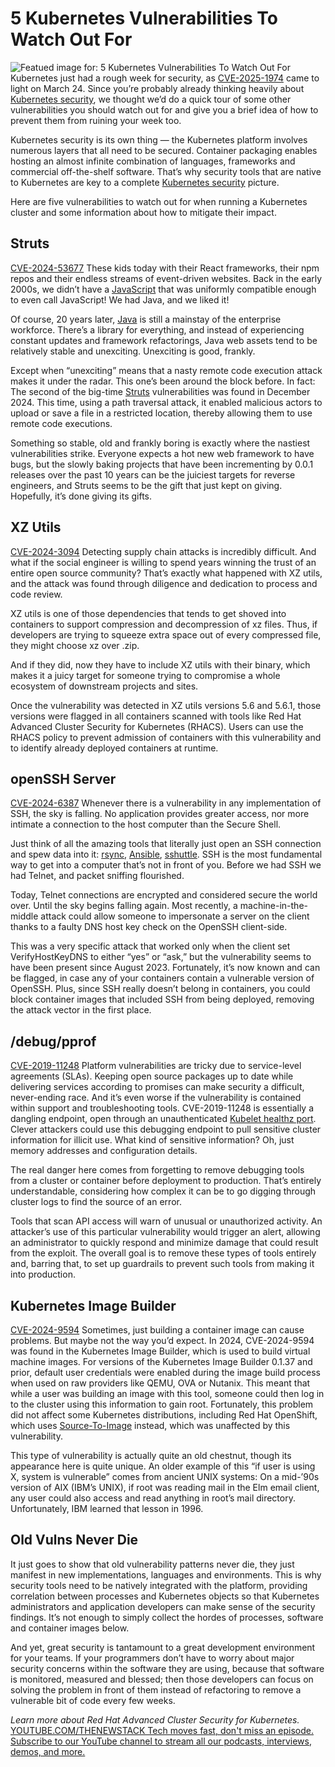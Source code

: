 # 5 Kubernetes Vulnerabilities To Watch Out For
![Featued image for: 5 Kubernetes Vulnerabilities To Watch Out For](https://cdn.thenewstack.io/media/2025/04/8f48446f-kubernetes-vulns-2025-1024x576.jpg)
Kubernetes just had a rough week for security, as [CVE-2025-1974](https://kubernetes.io/blog/2025/03/24/ingress-nginx-cve-2025-1974/) came to light on March 24. Since you’re probably already thinking heavily about [Kubernetes security](https://thenewstack.io/kubernetes-security-report-evolving-landscape-of-devsecops), we thought we’d do a quick tour of some other vulnerabilities you should watch out for and give you a brief idea of how to prevent them from ruining your week too.

Kubernetes security is its own thing — the Kubernetes platform involves numerous layers that all need to be secured. Container packaging enables hosting an almost infinite combination of languages, frameworks and commercial off-the-shelf software. That’s why security tools that are native to Kubernetes are key to a complete [Kubernetes security](https://www.redhat.com/en/technologies/cloud-computing/openshift/advanced-cluster-security-kubernetes) picture.

Here are five vulnerabilities to watch out for when running a Kubernetes cluster and some information about how to mitigate their impact.

## Struts
[CVE-2024-53677](https://nvd.nist.gov/vuln/detail/CVE-2024-53677)
These kids today with their React frameworks, their npm repos and their endless streams of event-driven websites. Back in the early 2000s, we didn’t have a [JavaScript](https://roadmap.sh/javascript) that was uniformly compatible enough to even call JavaScript! We had Java, and we liked it!

Of course, 20 years later, [Java](https://roadmap.sh/java) is still a mainstay of the enterprise workforce. There’s a library for everything, and instead of experiencing constant updates and framework refactorings, Java web assets tend to be relatively stable and unexciting. Unexciting is good, frankly.

Except when “unexciting” means that a nasty remote code execution attack makes it under the radar. This one’s been around the block before. In fact: The second of the big-time [Struts](https://struts.apache.org/) vulnerabilities was found in December 2024. This time, using a path traversal attack, it enabled malicious actors to upload or save a file in a restricted location, thereby allowing them to use remote code executions.

Something so stable, old and frankly boring is exactly where the nastiest vulnerabilities strike. Everyone expects a hot new web framework to have bugs, but the slowly baking projects that have been incrementing by 0.0.1 releases over the past 10 years can be the juiciest targets for reverse engineers, and Struts seems to be the gift that just kept on giving. Hopefully, it’s done giving its gifts.

## XZ Utils
[CVE-2024-3094](https://nvd.nist.gov/vuln/detail/CVE-2024-3094)
Detecting supply chain attacks is incredibly difficult. And what if the social engineer is willing to spend years winning the trust of an entire open source community? That’s exactly what happened with XZ utils, and the attack was found through diligence and dedication to process and code review.

XZ utils is one of those dependencies that tends to get shoved into containers to support compression and decompression of xz files. Thus, if developers are trying to squeeze extra space out of every compressed file, they might choose xz over .zip.

And if they did, now they have to include XZ utils with their binary, which makes it a juicy target for someone trying to compromise a whole ecosystem of downstream projects and sites.

Once the vulnerability was detected in XZ utils versions 5.6 and 5.6.1, those versions were flagged in all containers scanned with tools like Red Hat Advanced Cluster Security for Kubernetes (RHACS). Users can use the RHACS policy to prevent admission of containers with this vulnerability and to identify already deployed containers at runtime.

## openSSH Server
[CVE-2024-6387](https://www.qualys.com/regresshion-cve-2024-6387/#:~:text=regreSSHion%2C%20CVE%2D2024%2D6387,poses%20a%20significant%20exploit%20risk.)
Whenever there is a vulnerability in any implementation of SSH, the sky is falling. No application provides greater access, nor more intimate a connection to the host computer than the Secure Shell.

Just think of all the amazing tools that literally just open an SSH connection and spew data into it: [rsync](https://en.wikipedia.org/wiki/Rsync), [Ansible](https://www.redhat.com/en/technologies/management/ansible), [sshuttle](https://github.com/sshuttle/sshuttle). SSH is the most fundamental way to get into a computer that’s not in front of you. Before we had SSH we had Telnet, and packet sniffing flourished.

Today, Telnet connections are encrypted and considered secure the world over. Until the sky begins falling again. Most recently, a machine-in-the-middle attack could allow someone to impersonate a server on the client thanks to a faulty DNS host key check on the OpenSSH client-side.

This was a very specific attack that worked only when the client set VerifyHostKeyDNS to either “yes” or “ask,” but the vulnerability seems to have been present since August 2023. Fortunately, it’s now known and can be flagged, in case any of your containers contain a vulnerable version of OpenSSH. Plus, since SSH really doesn’t belong in containers, you could block container images that included SSH from being deployed, removing the attack vector in the first place.

## /debug/pprof
[CVE-2019-11248](https://github.com/kubernetes/kubernetes/issues/81023)
Platform vulnerabilities are tricky due to service-level agreements (SLAs). Keeping open source packages up to date while delivering services according to promises can make security a difficult, never-ending race. And it’s even worse if the vulnerability is contained within support and troubleshooting tools. CVE-2019-11248 is essentially a dangling endpoint, open through an unauthenticated [Kubelet healthz port](https://kubernetes.io/docs/reference/using-api/health-checks/). Clever attackers could use this debugging endpoint to pull sensitive cluster information for illicit use. What kind of sensitive information? Oh, just memory addresses and configuration details.

The real danger here comes from forgetting to remove debugging tools from a cluster or container before deployment to production. That’s entirely understandable, considering how complex it can be to go digging through cluster logs to find the source of an error.

Tools that scan API access will warn of unusual or unauthorized activity. An attacker’s use of this particular vulnerability would trigger an alert, allowing an administrator to quickly respond and minimize damage that could result from the exploit. The overall goal is to remove these types of tools entirely and, barring that, to set up guardrails to prevent such tools from making it into production.

## Kubernetes Image Builder
[CVE-2024-9594](https://github.com/kubernetes/kubernetes/issues/128007)
Sometimes, just building a container image can cause problems. But maybe not the way you’d expect. In 2024, CVE-2024-9594 was found in the Kubernetes Image Builder, which is used to build virtual machine images. For versions of the Kubernetes Image Builder 0.1.37 and prior, default user credentials were enabled during the image build process when used on raw providers like QEMU, OVA or Nutanix. This meant that while a user was building an image with this tool, someone could then log in to the cluster using this information to gain root. Fortunately, this problem did not affect some Kubernetes distributions, including Red Hat OpenShift, which uses [Source-To-Image](https://github.com/openshift/source-to-image) instead, which was unaffected by this vulnerability.

This type of vulnerability is actually quite an old chestnut, though its appearance here is quite unique. An older example of this “if user is using X, system is vulnerable” comes from ancient UNIX systems: On a mid-’90s version of AIX (IBM’s UNIX), if root was reading mail in the Elm email client, any user could also access and read anything in root’s mail directory. Unfortunately, IBM learned that lesson in 1996.

## Old Vulns Never Die
It just goes to show that old vulnerability patterns never die, they just manifest in new implementations, languages and environments. This is why security tools need to be natively integrated with the platform, providing correlation between processes and Kubernetes objects so that Kubernetes administrators and application developers can make sense of the security findings. It’s not enough to simply collect the hordes of processes, software and container images below.

And yet, great security is tantamount to a great development environment for your teams. If your programmers don’t have to worry about major security concerns within the software they are using, because that software is monitored, measured and blessed; then those developers can focus on solving the problem in front of them instead of refactoring to remove a vulnerable bit of code every few weeks.

*Learn more about Red Hat Advanced Cluster Security for Kubernetes.*
[
YOUTUBE.COM/THENEWSTACK
Tech moves fast, don't miss an episode. Subscribe to our YouTube
channel to stream all our podcasts, interviews, demos, and more.
](https://youtube.com/thenewstack?sub_confirmation=1)